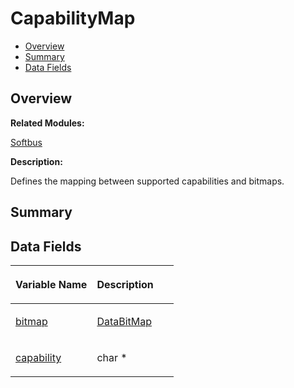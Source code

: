 # CapabilityMap<a name="ZH-CN_TOPIC_0000001055039510"></a>

-   [Overview](#section1216290626165631)
-   [Summary](#section427463901165631)
-   [Data Fields](#pub-attribs)

## **Overview**<a name="section1216290626165631"></a>

**Related Modules:**

[Softbus](Softbus.md)

**Description:**

Defines the mapping between supported capabilities and bitmaps. 

## **Summary**<a name="section427463901165631"></a>

## Data Fields<a name="pub-attribs"></a>

<a name="table268960263165631"></a>
<table><thead align="left"><tr id="row1063507659165631"><th class="cellrowborder" valign="top" width="50%" id="mcps1.1.3.1.1"><p id="p1324717990165631"><a name="p1324717990165631"></a><a name="p1324717990165631"></a>Variable Name</p>
</th>
<th class="cellrowborder" valign="top" width="50%" id="mcps1.1.3.1.2"><p id="p1625343647165631"><a name="p1625343647165631"></a><a name="p1625343647165631"></a>Description</p>
</th>
</tr>
</thead>
<tbody><tr id="row29192917165631"><td class="cellrowborder" valign="top" width="50%" headers="mcps1.1.3.1.1 "><p id="p876267285165631"><a name="p876267285165631"></a><a name="p876267285165631"></a><a href="Softbus.md#gaccfbfe7a48ef51a2bada9a711dfe8cdb">bitmap</a></p>
</td>
<td class="cellrowborder" valign="top" width="50%" headers="mcps1.1.3.1.2 "><p id="p497589425165631"><a name="p497589425165631"></a><a name="p497589425165631"></a><a href="Softbus.md#gab839c7f1fd448f52f003ab0693f27bb4">DataBitMap</a> </p>
</td>
</tr>
<tr id="row421502166165631"><td class="cellrowborder" valign="top" width="50%" headers="mcps1.1.3.1.1 "><p id="p786662285165631"><a name="p786662285165631"></a><a name="p786662285165631"></a><a href="Softbus.md#gaba08ca6b519055898dd60b6e98a796d4">capability</a></p>
</td>
<td class="cellrowborder" valign="top" width="50%" headers="mcps1.1.3.1.2 "><p id="p53258658165631"><a name="p53258658165631"></a><a name="p53258658165631"></a>char * </p>
</td>
</tr>
</tbody>
</table>

